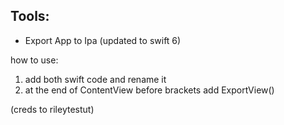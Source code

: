 

## Tools:

- Export App to Ipa (updated to swift 6)

how to use:
1. add both swift code and rename it
2. at the end of ContentView before brackets add ExportView() 

(creds to rileytestut)

